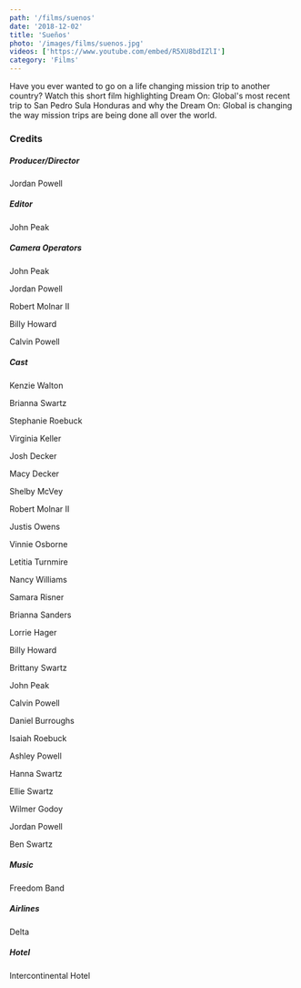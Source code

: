 ```yaml
---
path: '/films/suenos'
date: '2018-12-02'
title: 'Sueños'
photo: '/images/films/suenos.jpg'
videos: ['https://www.youtube.com/embed/R5XU8bdIZlI']
category: 'Films'
---
```


Have you ever wanted to go on a life changing mission trip to another country? Watch this short film highlighting Dream On: Global's most recent trip to San Pedro Sula Honduras and why the Dream On: Global is changing the way mission trips are being done all over the world.

<h3>Credits</h3>

<h5>Producer/Director</h5>
<p>Jordan Powell</p>

<h5>Editor</h5>
<p>John Peak</h5>

<h5>Camera Operators</h5>
<p>John Peak</p>
<p>Jordan Powell</p>
<p>Robert Molnar II</p>
<p>Billy Howard</p>
<p>Calvin Powell</p>

<h5>Cast</h5>
<p>Kenzie Walton</p>
<p>Brianna Swartz</p>
<p>Stephanie Roebuck</p>
<p>Virginia Keller</p>
<p>Josh Decker</p>
<p>Macy Decker</p>
<p>Shelby McVey</p>
<p>Robert Molnar II</p>
<p>Justis Owens</p>
<p>Vinnie Osborne</p>
<p>Letitia Turnmire</p>
<p>Nancy Williams</p>
<p>Samara Risner</p>
<p>Brianna Sanders</p>
<p>Lorrie Hager</p>
<p>Billy Howard</p>
<p>Brittany Swartz</p>
<p>John Peak</p>
<p>Calvin Powell</p>
<p>Daniel Burroughs</p>
<p>Isaiah Roebuck</p>
<p>Ashley Powell</p>
<p>Hanna Swartz</p>
<p>Ellie Swartz</p>
<p>Wilmer Godoy</p>
<p>Jordan Powell</p>
<p>Ben Swartz</p>

<h5>Music</h5>
<p>Freedom Band</p>

<h5>Airlines</h5>
<p>Delta<p>

<h5>Hotel</h5>
<p>Intercontinental Hotel</p>

